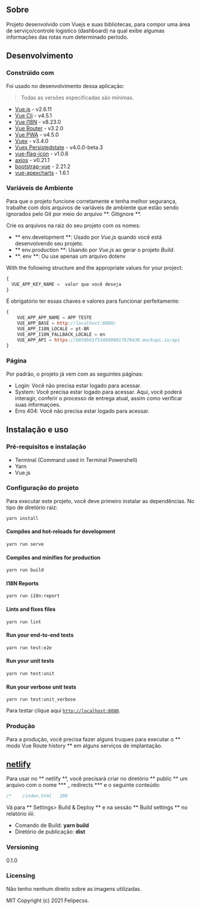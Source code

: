 ## Sobre

Projeto desenvolvido com Vuejs e suas bibliotecas, para compor uma área de serviço/controle logistico (dashboard) na qual exibe algumas informações das rotas num determinado período.

## Desenvolvimento
### Constrúido com
Foi usado no desenvolvimento dessa aplicação:
> Todas as versões especificadas são mínimas.
- [Vue.js](https://vuejs.org/) - v2.6.11
- [Vue Cli](https://cli.vuejs.org/) - v4.5.1
- [Vue I18N](https://github.com/kazupon/vue-i18n) - v8.23.0
- [Vue Router](https://router.vuejs.org/) - v3.2.0
- [Vue PWA](https://router.vuejs.org/) - v4.5.0
- [Vuex](https://vuex.vuejs.org/) - v3.4.0
- [Vuex Persistedstate](https://github.com/robinvdvleuten/vuex-persistedstate) - v4.0.0-beta.3
- [vue-flag-icon](https://www.npmjs.com/package/vue-flag-icon) - v1.0.6
- [axios](https://www.npmjs.com/package/axios) - v0.21.1
- [bootstrap-vue](https://www.npmjs.com/package/bootstrap-vue) - 2.21.2
- [vue-apexcharts](https://www.npmjs.com/package/vue-apexcharts) - 1.6.1

### Variáveis de Ambiente

Para que o projeto funcione corretamente e tenha melhor segurança, trabalhe com dois arquivos de variáveis de ambiente que estão sendo ignorados pelo Git por meio do arquivo **. Gitignore **.

Crie os arquivos na raiz do seu projeto com os nomes:
- ** env.development **: Usado por _Vue.js_ quando você está desenvolvendo seu projeto.
- ** env.production **: Usando por _Vue.js_ ao gerar o projeto _Build_.
- **. env **: Ou use apenas um arquivo dotenv

With the following structure and the appropriate values for your project:

```js
{
  VUE_APP_KEY_NAME =  valor que você deseja
}
```

É obrigatório ter essas chaves e valores para funcionar perfeitamente:

```js
{
	VUE_APP_APP_NAME = APP TESTE
	VUE_APP_BASE = http://localhost:8080/
	VUE_APP_I18N_LOCALE = pt-BR
	VUE_APP_I18N_FALLBACK_LOCALE = en
	VUE_APP_API = https://6050b01f5346090017670430.mockapi.io/api
}
```

### Página

Por padrão, o projeto já vem com as seguintes páginas:
- Login: Você não precisa estar logado para acessar.
- System: Você precisa estar logado para acessar. Aqui, você poderá interagir, conferir o processo de entrega atual, assim como verificar suas informaçoes.
- Erro 404: Você não precisa estar logado para acessar.

## Instalação e uso
### Pré-requisitos e instalação
- Terminal (Command used in Terminal Powershell)
- Yarn
- Vue.js

### **Configuração do projeto**
Para executar este projeto, você deve primeiro instalar as dependências. No tipo de diretório raiz:
```
yarn install
```

#### Compiles and hot-reloads for development
```
yarn run serve
```

#### Compiles and minifies for production
```
yarn run build
```

#### I18N Reports
```
yarn run i18n:report
```

#### Lints and fixes files
```
yarn run lint
```

#### Run your end-to-end tests
```
yarn run test:e2e
```

#### Run your unit tests
```
yarn run test:unit
```

#### Run your verbose unit tests
```
yarn run test:unit_verbose
```

Para testar clique aqui [```http://localhost:8080```](http://localhost:8080).

### **Produção**
Para a produção, você precisa fazer alguns truques para executar o ** modo Vue Route history ** em alguns serviços de implantação.

## [netlify](http://netlify.com)
Para usar no ** netlify **, você precisará criar no diretório ** public ** um arquivo com o nome *** _ redirects *** e o seguinte conteúdo:
```js
/*    /index.html   200
```

Vá para ** Settings> Build & Deploy ** e na sessão ** Build settings ** no relatório iiii:

- Comando de Build: **yarn build**
- Diretório de publicação: **dist**

### **Versioning**
0.1.0

### **Licensing**
 Não tenho nenhum direito sobre as imagens utilizadas.

MIT
Copyright (c) 2021 Felipecss.
